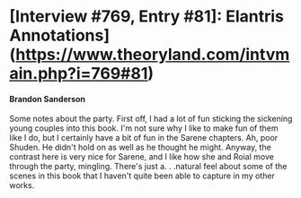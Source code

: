 # [Interview #769, Entry #81]: Elantris Annotations](https://www.theoryland.com/intvmain.php?i=769#81)

#### Brandon Sanderson

Some notes about the party. First off, I had a lot of fun sticking the sickening young couples into this book. I'm not sure why I like to make fun of them like I do, but I certainly have a bit of fun in the Sarene chapters. Ah, poor Shuden. He didn't hold on as well as he thought he might. Anyway, the contrast here is very nice for Sarene, and I like how she and Roial move through the party, mingling. There's just a. . .natural feel about some of the scenes in this book that I haven't quite been able to capture in my other works.

